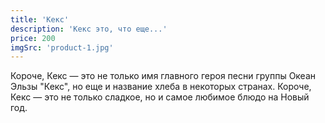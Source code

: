 ```yaml
---
title: 'Кекс'
description: 'Кекс это, что еще...'
price: 200
imgSrc: 'product-1.jpg'
---
```


<!-- Content of the page -->

Короче, Кекс — это не только имя главного героя песни группы Океан Эльзы "Кекс", но еще и название хлеба в некоторых странах.
Короче, Кекс — это не только сладкое, но и самое любимое блюдо на Новый год.
